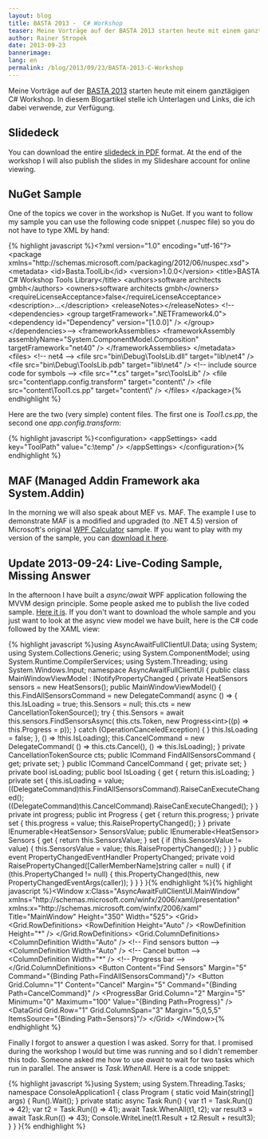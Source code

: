 ```yaml
---
layout: blog
title: BASTA 2013 -  C# Workshop
teaser: Meine Vorträge auf der BASTA 2013 starten heute mit einem ganztägigen C# Workshop. In diesem Blogartikel stelle ich Unterlagen und Links, die ich dabei verwende, zur Verfügung
author: Rainer Stropek
date: 2013-09-23
bannerimage: 
lang: en
permalink: /blog/2013/09/23/BASTA-2013-C-Workshop
---
```


<p xmlns="http://www.w3.org/1999/xhtml">Meine Vorträge auf der <a href="http://www.basta.net" target="_blank">BASTA 2013</a> starten heute mit einem ganztägigen C# Workshop. In diesem Blogartikel stelle ich Unterlagen und Links, die ich dabei verwende, zur Verfügung.</p><h2 xmlns="http://www.w3.org/1999/xhtml">Slidedeck</h2><p xmlns="http://www.w3.org/1999/xhtml">You can download the entire <a href="{{site.baseurl}}/content/images/blog/2013/09/BASTA 2013 - CSharp Workshop.pdf" target="_blank">slidedeck in PDF</a> format. At the end of the workshop I will also publish the slides in my Slideshare account for online viewing.</p><h2 xmlns="http://www.w3.org/1999/xhtml">NuGet Sample</h2><p xmlns="http://www.w3.org/1999/xhtml">One of the topics we cover in the workshop is NuGet. If you want to follow my sample you can use the following code snippet (.nuspec file) so you do not have to type XML by hand:</p>{% highlight javascript %}&lt;?xml version=&quot;1.0&quot; encoding=&quot;utf-16&quot;?&gt;&#xA;&lt;package xmlns=&quot;http://schemas.microsoft.com/packaging/2012/06/nuspec.xsd&quot;&gt;&#xA;    &lt;metadata&gt;&#xA;        &lt;id&gt;Basta.ToolLib&lt;/id&gt;&#xA;        &lt;version&gt;1.0.0&lt;/version&gt;&#xA;        &lt;title&gt;BASTA C# Workshop Tools Library&lt;/title&gt;&#xA;        &lt;authors&gt;software architects gmbh&lt;/authors&gt;&#xA;        &lt;owners&gt;software architects gmbh&lt;/owners&gt;&#xA;        &lt;requireLicenseAcceptance&gt;false&lt;/requireLicenseAcceptance&gt;&#xA;        &lt;description&gt;...&lt;/description&gt;&#xA;        &lt;releaseNotes&gt;&lt;/releaseNotes&gt;&#xA;        &lt;!--&lt;dependencies&gt;&#xA;            &lt;group targetFramework=&quot;.NETFramework4.0&quot;&gt;&#xA;                &lt;dependency id=&quot;Dependency&quot; version=&quot;[1.0.0]&quot; /&gt;&#xA;            &lt;/group&gt;&#xA;        &lt;/dependencies&gt;--&gt;&#xA;        &lt;frameworkAssemblies&gt;&#xA;            &lt;frameworkAssembly assemblyName=&quot;System.ComponentModel.Composition&quot; targetFramework=&quot;net40&quot; /&gt;&#xA;        &lt;/frameworkAssemblies&gt;&#xA;    &lt;/metadata&gt;&#xA;&#xA;    &lt;files&gt;&#xA;        &lt;!-- net4 --&gt;&#xA;        &lt;file src=&quot;bin\Debug\ToolsLib.dll&quot; target=&quot;lib\net4&quot; /&gt;&#xA;        &lt;file src=&quot;bin\Debug\ToolsLib.pdb&quot; target=&quot;lib\net4&quot; /&gt;&#xA;&#xA;        &lt;!-- include source code  for symbols --&gt;&#xA;        &lt;file src=&quot;*.cs&quot; target=&quot;src\ToolsLib&quot; /&gt;&#xA;&#xA;        &lt;file src=&quot;content\app.config.transform&quot; target=&quot;content\&quot; /&gt;&#xA;        &lt;file src=&quot;content\Tool1.cs.pp&quot; target=&quot;content\&quot; /&gt;&#xA;    &lt;/files&gt;&#xA;&lt;/package&gt;{% endhighlight %}<p xmlns="http://www.w3.org/1999/xhtml">Here are the two (very simple) content files. The first one is <em>Tool1.cs.pp</em>, the second one <em>app.config.transform</em>:</p><p xmlns="http://www.w3.org/1999/xhtml">
  <f:function name="Composite.Web.Html.SyntaxHighlighter" xmlns:f="http://www.composite.net/ns/function/1.0">
    <f:param name="SourceCode" value="//------------------------------------------------------------------------------------------------------------&#xA;// &lt;copyright file=&quot;Tool1.cs&quot; company=&quot;software architects gmbh&quot;&gt;&#xA;//     Copyright (c) software architects gmbh. All rights reserved.&#xA;// &lt;/copyright&gt;&#xA;//------------------------------------------------------------------------------------------------------------&#xA;&#xA;namespace $rootnamespace${body}#xA;{&#xA;    using ToolsLib;&#xA;&#xA;    public class Tool1 : Tool&#xA;    {&#xA;        public override void DoSomething()&#xA;        {&#xA;        }&#xA;    }&#xA;}" xmlns:f="http://www.composite.net/ns/function/1.0" />
    <f:param name="CodeType" value="c#" xmlns:f="http://www.composite.net/ns/function/1.0" />
  </f:function>
  {% highlight javascript %}&lt;configuration&gt;&#xA;    &lt;appSettings&gt;&#xA;        &lt;add key=&quot;ToolPath&quot; value=&quot;c:\temp&quot; /&gt;&#xA;    &lt;/appSettings&gt;&#xA;&lt;/configuration&gt;{% endhighlight %}
</p><h2 xmlns="http://www.w3.org/1999/xhtml">MAF (Managed Addin Framework aka System.Addin)</h2><p xmlns="http://www.w3.org/1999/xhtml">In the morning we will also speak about MEF vs. MAF. The example I use to demonstrate MAF is a modified and upgraded (to .NET 4.5) version of Microsoft's original <a href="http://clraddins.codeplex.com/wikipage?title=Samples&amp;referringTitle=Home" target="_blank">WPF Calculator</a> sample. If you want to play with my version of the sample, you can <a href="{{site.baseurl}}/content/images/blog/2013/09/WPF Calculator.zip" target="_blank">download it here</a>.</p><h2 xmlns="http://www.w3.org/1999/xhtml">Update 2013-09-24: Live-Coding Sample, Missing Answer</h2><p xmlns="http://www.w3.org/1999/xhtml">In the afternoon I have built a <em>async/await</em> WPF application following the MVVM design principle. Some people asked me to publish the live coded sample. <a href="{{site.baseurl}}/content/images/blog/2013/09/AsyncAwaitFullClientUI.zip" target="_blank">Here it is</a>. If you don't want to download the whole sample and you just want to look at the async view model we have built, here is the C# code followed by the XAML view:</p>{% highlight javascript %}using AsyncAwaitFullClientUI.Data;&#xA;using System;&#xA;using System.Collections.Generic;&#xA;using System.ComponentModel;&#xA;using System.Runtime.CompilerServices;&#xA;using System.Threading;&#xA;using System.Windows.Input;&#xA;&#xA;namespace AsyncAwaitFullClientUI&#xA;{&#xA;&#x9;public class MainWindowViewModel : INotifyPropertyChanged&#xA;&#x9;{&#xA;&#x9;&#x9;private HeatSensors sensors = new HeatSensors();&#xA;&#xA;&#x9;&#x9;public MainWindowViewModel()&#xA;&#x9;&#x9;{&#xA;&#x9;&#x9;&#x9;this.FindAllSensorsCommand = new DelegateCommand(&#xA;&#x9;&#x9;&#x9;&#x9;async () =&gt;&#xA;&#x9;&#x9;&#x9;&#x9;{&#xA;&#x9;&#x9;&#x9;&#x9;&#x9;this.IsLoading = true;&#xA;&#x9;&#x9;&#x9;&#x9;&#x9;this.Sensors = null;&#xA;&#x9;&#x9;&#x9;&#x9;&#x9;this.cts = new CancellationTokenSource();&#xA;&#x9;&#x9;&#x9;&#x9;&#x9;try&#xA;&#x9;&#x9;&#x9;&#x9;&#x9;{&#xA;&#x9;&#x9;&#x9;&#x9;&#x9;&#x9;this.Sensors = await this.sensors.FindSensorsAsync(&#xA;&#x9;&#x9;&#x9;&#x9;&#x9;&#x9;&#x9;this.cts.Token,&#xA;&#x9;&#x9;&#x9;&#x9;&#x9;&#x9;&#x9;new Progress&lt;int&gt;((p) =&gt; this.Progress = p));&#xA;&#x9;&#x9;&#x9;&#x9;&#x9;}&#xA;&#x9;&#x9;&#x9;&#x9;&#x9;catch (OperationCanceledException)&#xA;&#x9;&#x9;&#x9;&#x9;&#x9;{&#xA;&#x9;&#x9;&#x9;&#x9;&#x9;}&#xA;&#xA;&#x9;&#x9;&#x9;&#x9;&#x9;this.IsLoading = false;&#xA;&#x9;&#x9;&#x9;&#x9;},&#xA;&#x9;&#x9;&#x9;&#x9;() =&gt; !this.IsLoading);&#xA;&#x9;&#x9;&#x9;this.CancelCommand = new DelegateCommand(&#xA;&#x9;&#x9;&#x9;&#x9;() =&gt; this.cts.Cancel(),&#xA;&#x9;&#x9;&#x9;&#x9;() =&gt; this.IsLoading);&#xA;&#xA;&#x9;&#x9;}&#xA;&#xA;&#x9;&#x9;private CancellationTokenSource cts;&#xA;&#xA;&#x9;&#x9;public ICommand FindAllSensorsCommand { get; private set; }&#xA;&#x9;&#x9;public ICommand CancelCommand { get; private set; }&#xA;&#xA;&#x9;&#x9;private bool isLoading;&#xA;&#x9;&#x9;public bool IsLoading &#xA;&#x9;&#x9;{&#xA;&#x9;&#x9;&#x9;get { return this.isLoading; }&#xA;&#x9;&#x9;&#x9;private set&#xA;&#x9;&#x9;&#x9;{&#xA;&#x9;&#x9;&#x9;&#x9;this.isLoading = value;&#xA;&#x9;&#x9;&#x9;&#x9;((DelegateCommand)this.FindAllSensorsCommand).RaiseCanExecuteChanged();&#xA;&#x9;&#x9;&#x9;&#x9;((DelegateCommand)this.CancelCommand).RaiseCanExecuteChanged();&#xA;&#x9;&#x9;&#x9;}&#xA;&#x9;&#x9;}&#xA;&#xA;&#x9;&#x9;private int progress;&#xA;&#x9;&#x9;public int Progress&#xA;&#x9;&#x9;{&#xA;&#x9;&#x9;&#x9;get { return this.progress; }&#xA;&#x9;&#x9;&#x9;private set&#xA;&#x9;&#x9;&#x9;{&#xA;&#x9;&#x9;&#x9;&#x9;this.progress = value;&#xA;&#x9;&#x9;&#x9;&#x9;this.RaisePropertyChanged();&#xA;&#x9;&#x9;&#x9;}&#xA;&#x9;&#x9;}&#xA;&#xA;&#x9;&#x9;private IEnumerable&lt;HeatSensor&gt; SensorsValue;&#xA;&#x9;&#x9;public IEnumerable&lt;HeatSensor&gt; Sensors&#xA;&#x9;&#x9;{&#xA;&#x9;&#x9;&#x9;get&#xA;&#x9;&#x9;&#x9;{&#xA;&#x9;&#x9;&#x9;&#x9;return this.SensorsValue;&#xA;&#x9;&#x9;&#x9;}&#xA;&#xA;&#x9;&#x9;&#x9;set&#xA;&#x9;&#x9;&#x9;{&#xA;&#x9;&#x9;&#x9;&#x9;if (this.SensorsValue != value)&#xA;&#x9;&#x9;&#x9;&#x9;{&#xA;&#x9;&#x9;&#x9;&#x9;&#x9;this.SensorsValue = value;&#xA;&#x9;&#x9;&#x9;&#x9;&#x9;this.RaisePropertyChanged();&#xA;&#x9;&#x9;&#x9;&#x9;}&#xA;&#x9;&#x9;&#x9;}&#xA;&#x9;&#x9;}&#xA;&#xA;&#x9;&#x9;public event PropertyChangedEventHandler PropertyChanged;&#xA;&#xA;&#x9;&#x9;private void RaisePropertyChanged([CallerMemberName]string caller = null)&#xA;&#x9;&#x9;{&#xA;&#x9;&#x9;&#x9;if (this.PropertyChanged != null)&#xA;&#x9;&#x9;&#x9;{&#xA;&#x9;&#x9;&#x9;&#x9;this.PropertyChanged(this, new PropertyChangedEventArgs(caller));&#xA;&#x9;&#x9;&#x9;}&#xA;&#x9;&#x9;}&#xA;&#x9;}&#xA;}{% endhighlight %}{% highlight javascript %}&lt;Window x:Class=&quot;AsyncAwaitFullClientUI.MainWindow&quot;&#xA;        xmlns=&quot;http://schemas.microsoft.com/winfx/2006/xaml/presentation&quot;&#xA;        xmlns:x=&quot;http://schemas.microsoft.com/winfx/2006/xaml&quot;&#xA;        Title=&quot;MainWindow&quot; Height=&quot;350&quot; Width=&quot;525&quot;&gt;&#xA;    &lt;Grid&gt;&#xA;&#x9;&#x9;&lt;Grid.RowDefinitions&gt;&#xA;&#x9;&#x9;&#x9;&lt;RowDefinition Height=&quot;Auto&quot; /&gt;&#xA;&#x9;&#x9;&#x9;&lt;RowDefinition Height=&quot;*&quot; /&gt;&#xA;&#x9;&#x9;&lt;/Grid.RowDefinitions&gt;&#xA;&#x9;&#x9;&lt;Grid.ColumnDefinitions&gt;&#xA;&#x9;&#x9;&#x9;&lt;ColumnDefinition Width=&quot;Auto&quot; /&gt; &lt;!-- Find sensors button --&gt;&#xA;&#x9;&#x9;&#x9;&lt;ColumnDefinition Width=&quot;Auto&quot; /&gt; &lt;!-- Cancel button --&gt;&#xA;&#x9;&#x9;&#x9;&lt;ColumnDefinition Width=&quot;*&quot; /&gt;    &lt;!-- Progress bar --&gt;&#xA;&#x9;&#x9;&lt;/Grid.ColumnDefinitions&gt;&#xA;&#x9;&#x9;&#xA;&#x9;&#x9;&lt;Button Content=&quot;Find Sensors&quot; Margin=&quot;5&quot;&#xA;&#x9;&#x9;&#x9;&#x9;Command=&quot;{Binding Path=FindAllSensorsCommand}&quot;/&gt;&#xA;&#x9;&#x9;&lt;Button Grid.Column=&quot;1&quot; Content=&quot;Cancel&quot; Margin=&quot;5&quot;&#xA;&#x9;&#x9;&#x9;&#x9;Command=&quot;{Binding Path=CancelCommand}&quot; /&gt;&#xA;&#x9;&#x9;&lt;ProgressBar Grid.Column=&quot;2&quot; Margin=&quot;5&quot;&#xA;&#x9;&#x9;&#x9;&#x9;&#x9; Minimum=&quot;0&quot; Maximum=&quot;100&quot; Value=&quot;{Binding Path=Progress}&quot; /&gt;&#xA;&#x9;&#x9;&#xA;&#x9;&#x9;&lt;DataGrid Grid.Row=&quot;1&quot; Grid.ColumnSpan=&quot;3&quot; Margin=&quot;5,0,5,5&quot;&#xA;&#x9;&#x9;&#x9;&#x9;  ItemsSource=&quot;{Binding Path=Sensors}&quot;/&gt;&#xA;&#x9;&lt;/Grid&gt;&#xA;&lt;/Window&gt;{% endhighlight %}<p xmlns="http://www.w3.org/1999/xhtml">Finally I forgot to answer a question I was asked. Sorry for that. I promised during the workshop I would but time was running and so I didn't remember this todo. Someone asked me how to use <em>await</em> to wait for two tasks which run in parallel. The answer is <em>Task.WhenAll</em>. Here is a code snippet:</p>{% highlight javascript %}using System;&#xA;using System.Threading.Tasks;&#xA;&#xA;namespace ConsoleApplication1&#xA;{&#xA;&#x9;class Program&#xA;&#x9;{&#xA;&#x9;&#x9;static void Main(string[] args)&#xA;&#x9;&#x9;{&#xA;&#x9;&#x9;&#x9;Run().Wait();&#xA;&#x9;&#x9;}&#xA;&#xA;&#x9;&#x9;private static async Task Run()&#xA;&#x9;&#x9;{&#xA;&#x9;&#x9;&#x9;var t1 = Task.Run(() =&gt; 42);&#xA;&#x9;&#x9;&#x9;var t2 = Task.Run(() =&gt; 41);&#xA;&#x9;&#x9;&#x9;await Task.WhenAll(t1, t2);&#xA;&#xA;&#x9;&#x9;&#x9;var result3 = await Task.Run(() =&gt; 43);&#xA;&#x9;&#x9;&#x9;Console.WriteLine(t1.Result + t2.Result + result3);&#xA;&#x9;&#x9;}&#xA;&#x9;}&#xA;}{% endhighlight %}